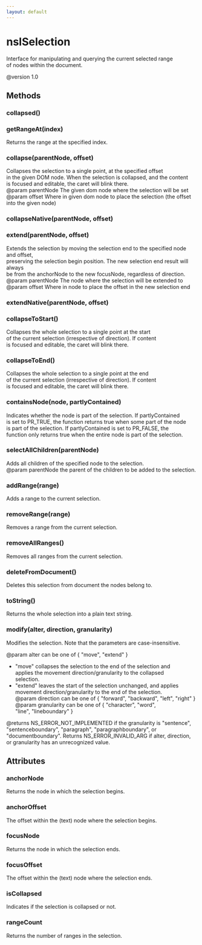 ```yaml
---
layout: default
---
```


# nsISelection #
  
Interface for manipulating and querying the current selected range  
of nodes within the document.  
  
@version 1.0  
  

## Methods ##

### collapsed() ###

### getRangeAt(index) ###
  
Returns the range at the specified index.  
  

### collapse(parentNode, offset) ###
  
Collapses the selection to a single point, at the specified offset  
in the given DOM node. When the selection is collapsed, and the content  
is focused and editable, the caret will blink there.  
@param parentNode      The given dom node where the selection will be set  
@param offset          Where in given dom node to place the selection (the offset into the given node)  
  

### collapseNative(parentNode, offset) ###

### extend(parentNode, offset) ###
  
Extends the selection by moving the selection end to the specified node and offset,  
preserving the selection begin position. The new selection end result will always  
be from the anchorNode to the new focusNode, regardless of direction.  
@param parentNode      The node where the selection will be extended to  
@param offset          Where in node to place the offset in the new selection end  
  

### extendNative(parentNode, offset) ###

### collapseToStart() ###
  
Collapses the whole selection to a single point at the start  
of the current selection (irrespective of direction).  If content  
is focused and editable, the caret will blink there.  
  

### collapseToEnd() ###
  
Collapses the whole selection to a single point at the end  
of the current selection (irrespective of direction).  If content  
is focused and editable, the caret will blink there.  
  

### containsNode(node, partlyContained) ###
  
Indicates whether the node is part of the selection. If partlyContained   
is set to PR_TRUE, the function returns true when some part of the node   
is part of the selection. If partlyContained is set to PR_FALSE, the  
function only returns true when the entire node is part of the selection.  
  

### selectAllChildren(parentNode) ###
  
Adds all children of the specified node to the selection.  
@param parentNode  the parent of the children to be added to the selection.  
  

### addRange(range) ###
  
Adds a range to the current selection.  
  

### removeRange(range) ###
  
Removes a range from the current selection.  
  

### removeAllRanges() ###
  
Removes all ranges from the current selection.  
  

### deleteFromDocument() ###
  
Deletes this selection from document the nodes belong to.  
  

### toString() ###
  
Returns the whole selection into a plain text string.  
  

### modify(alter, direction, granularity) ###
  
Modifies the selection.  Note that the parameters are case-insensitive.  
  
@param alter can be one of { "move", "extend" }  
  - "move" collapses the selection to the end of the selection and  
     applies the movement direction/granularity to the collapsed  
     selection.  
  - "extend" leaves the start of the selection unchanged, and applies  
     movement direction/granularity to the end of the selection.  
@param direction can be one of { "forward", "backward", "left", "right" }  
@param granularity can be one of { "character", "word",  
                                   "line", "lineboundary" }  
  
@returns NS_ERROR_NOT_IMPLEMENTED if the granularity is "sentence",  
"sentenceboundary", "paragraph", "paragraphboundary", or  
"documentboundary".  Returns NS_ERROR_INVALID_ARG if alter, direction,  
or granularity has an unrecognized value.  
  

## Attributes ##

### anchorNode ###
  
Returns the node in which the selection begins.  
  

### anchorOffset ###
  
The offset within the (text) node where the selection begins.  
  

### focusNode ###
  
Returns the node in which the selection ends.  
  

### focusOffset ###
  
The offset within the (text) node where the selection ends.  
  

### isCollapsed ###
  
Indicates if the selection is collapsed or not.  
  

### rangeCount ###
  
Returns the number of ranges in the selection.  
  
